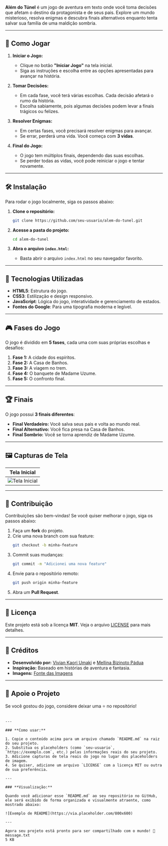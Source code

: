 **Além do Túnel** é um jogo de aventura em texto onde você toma decisões que afetam o destino da protagonista e de seus pais. Explore um mundo misterioso, resolva enigmas e descubra finais alternativos enquanto tenta salvar sua família de uma maldição sombria.

---

## 🚀 Como Jogar

1. **Iniciar o Jogo:**
   - Clique no botão **"Iniciar Jogo"** na tela inicial.
   - Siga as instruções e escolha entre as opções apresentadas para avançar na história.

2. **Tomar Decisões:**
   - Em cada fase, você terá várias escolhas. Cada decisão afetará o rumo da história.
   - Escolha sabiamente, pois algumas decisões podem levar a finais trágicos ou felizes.

3. **Resolver Enigmas:**
   - Em certas fases, você precisará resolver enigmas para avançar.
   - Se errar, perderá uma vida. Você começa com **3 vidas**.

4. **Final do Jogo:**
   - O jogo tem múltiplos finais, dependendo das suas escolhas.
   - Se perder todas as vidas, você pode reiniciar o jogo e tentar novamente.

---

## 🛠️ Instalação

Para rodar o jogo localmente, siga os passos abaixo:

1. **Clone o repositório:**
   ```bash
   git clone https://github.com/seu-usuario/alem-do-tunel.git
   ```

2. **Acesse a pasta do projeto:**
   ```bash
   cd alem-do-tunel
   ```

3. **Abra o arquivo `index.html`:**
   - Basta abrir o arquivo `index.html` no seu navegador favorito.

---

## 🎨 Tecnologias Utilizadas

- **HTML5**: Estrutura do jogo.
- **CSS3**: Estilização e design responsivo.
- **JavaScript**: Lógica do jogo, interatividade e gerenciamento de estados.
- **Fontes do Google**: Para uma tipografia moderna e legível.

---

## 🎮 Fases do Jogo

O jogo é dividido em **5 fases**, cada uma com suas próprias escolhas e desafios:

1. **Fase 1:** A cidade dos espíritos.
2. **Fase 2:** A Casa de Banhos.
3. **Fase 3:** A viagem no trem.
4. **Fase 4:** O banquete de Madame Uzume.
5. **Fase 5:** O confronto final.

---

## 🏆 Finais

O jogo possui **3 finais diferentes**:
- **Final Verdadeiro:** Você salva seus pais e volta ao mundo real.
- **Final Alternativo:** Você fica presa na Casa de Banhos.
- **Final Sombrio:** Você se torna aprendiz de Madame Uzume.

---

## 🖼️ Capturas de Tela

| Tela Inicial |
|--------------|
| ![Tela Inicial](https://i.pinimg.com/1200x/2f/8a/58/2f8a5837938dc5798519592981868546.jpg) | 
---

## 📝 Contribuição

Contribuições são bem-vindas! Se você quiser melhorar o jogo, siga os passos abaixo:

1. Faça um **fork** do projeto.
2. Crie uma nova branch com sua feature:
   ```bash
   git checkout -b minha-feature
   ```
3. Commit suas mudanças:
   ```bash
   git commit -m "Adicionei uma nova feature"
   ```
4. Envie para o repositório remoto:
   ```bash
   git push origin minha-feature
   ```
5. Abra um **Pull Request**.

---

## 📜 Licença

Este projeto está sob a licença **MIT**. Veja o arquivo [LICENSE](LICENSE) para mais detalhes.

---

## 👏 Créditos

- **Desenvolvido por:** [Vivian Kaori Umaki](https://github.com/vivikari) e [Mellina Bizinoto Pádua](https://github.com/Mellina-ship-it)
- **Inspiração:** Baseado em histórias de aventura e fantasia.
- **Imagens:** [Fonte das Imagens](https://exemplo.com)

---

## 🌟 Apoie o Projeto

Se você gostou do jogo, considere deixar uma ⭐ no repositório!

```

---

### **Como usar:**

1. Copie o conteúdo acima para um arquivo chamado `README.md` na raiz do seu projeto.
2. Substitua os placeholders (como `seu-usuario`, `https://exemplo.com`, etc.) pelas informações reais do seu projeto.
3. Adicione capturas de tela reais do jogo no lugar dos placeholders de imagem.
4. Se quiser, adicione um arquivo `LICENSE` com a licença MIT ou outra de sua preferência.

---

### **Visualização:**

Quando você adicionar esse `README.md` ao seu repositório no GitHub, ele será exibido de forma organizada e visualmente atraente, como mostrado abaixo:

![Exemplo de README](https://via.placeholder.com/800x600)

---

Agora seu projeto está pronto para ser compartilhado com o mundo! 🚀
message.txt
5 KB